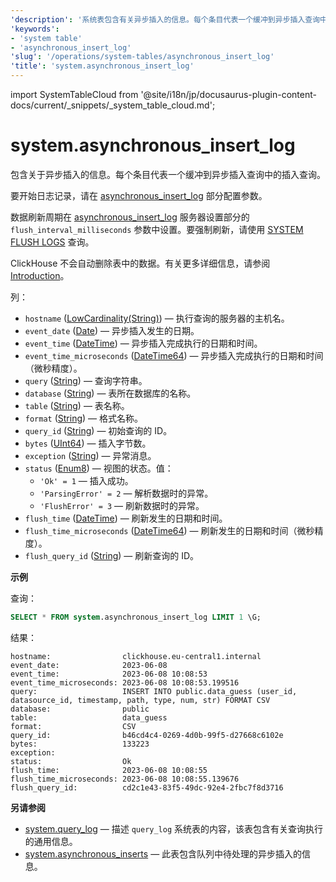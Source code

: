 ```yaml
---
'description': '系统表包含有关异步插入的信息。每个条目代表一个缓冲到异步插入查询中的插入查询.'
'keywords':
- 'system table'
- 'asynchronous_insert_log'
'slug': '/operations/system-tables/asynchronous_insert_log'
'title': 'system.asynchronous_insert_log'
---
```


import SystemTableCloud from '@site/i18n/jp/docusaurus-plugin-content-docs/current/_snippets/_system_table_cloud.md';


# system.asynchronous_insert_log

<SystemTableCloud/>

包含关于异步插入的信息。每个条目代表一个缓冲到异步插入查询中的插入查询。

要开始日志记录，请在 [asynchronous_insert_log](../../operations/server-configuration-parameters/settings.md#asynchronous_insert_log) 部分配置参数。

数据刷新周期在 [asynchronous_insert_log](../../operations/server-configuration-parameters/settings.md#asynchronous_insert_log) 服务器设置部分的 `flush_interval_milliseconds` 参数中设置。要强制刷新，请使用 [SYSTEM FLUSH LOGS](/sql-reference/statements/system#flush-logs) 查询。

ClickHouse 不会自动删除表中的数据。有关更多详细信息，请参阅 [Introduction](/operations/system-tables/overview#system-tables-introduction)。

列：

- `hostname` ([LowCardinality(String)](../../sql-reference/data-types/string.md)) — 执行查询的服务器的主机名。
- `event_date` ([Date](../../sql-reference/data-types/date.md)) — 异步插入发生的日期。
- `event_time` ([DateTime](../../sql-reference/data-types/datetime.md)) — 异步插入完成执行的日期和时间。
- `event_time_microseconds` ([DateTime64](../../sql-reference/data-types/datetime64.md)) — 异步插入完成执行的日期和时间（微秒精度）。
- `query` ([String](../../sql-reference/data-types/string.md)) — 查询字符串。
- `database` ([String](../../sql-reference/data-types/string.md)) — 表所在数据库的名称。
- `table` ([String](../../sql-reference/data-types/string.md)) — 表名称。
- `format` ([String](/sql-reference/data-types/string.md)) — 格式名称。
- `query_id` ([String](../../sql-reference/data-types/string.md)) — 初始查询的 ID。
- `bytes` ([UInt64](/sql-reference/data-types/int-uint#integer-ranges)) — 插入字节数。
- `exception` ([String](../../sql-reference/data-types/string.md)) — 异常消息。
- `status` ([Enum8](../../sql-reference/data-types/enum.md)) — 视图的状态。值：
    - `'Ok' = 1` — 插入成功。
    - `'ParsingError' = 2` — 解析数据时的异常。
    - `'FlushError' = 3` — 刷新数据时的异常。
- `flush_time` ([DateTime](../../sql-reference/data-types/datetime.md)) — 刷新发生的日期和时间。
- `flush_time_microseconds` ([DateTime64](../../sql-reference/data-types/datetime64.md)) — 刷新发生的日期和时间（微秒精度）。
- `flush_query_id` ([String](../../sql-reference/data-types/string.md)) — 刷新查询的 ID。

**示例**

查询：

```sql
SELECT * FROM system.asynchronous_insert_log LIMIT 1 \G;
```

结果：

```text
hostname:                clickhouse.eu-central1.internal
event_date:              2023-06-08
event_time:              2023-06-08 10:08:53
event_time_microseconds: 2023-06-08 10:08:53.199516
query:                   INSERT INTO public.data_guess (user_id, datasource_id, timestamp, path, type, num, str) FORMAT CSV
database:                public
table:                   data_guess
format:                  CSV
query_id:                b46cd4c4-0269-4d0b-99f5-d27668c6102e
bytes:                   133223
exception:
status:                  Ok
flush_time:              2023-06-08 10:08:55
flush_time_microseconds: 2023-06-08 10:08:55.139676
flush_query_id:          cd2c1e43-83f5-49dc-92e4-2fbc7f8d3716
```

**另请参阅**

- [system.query_log](../../operations/system-tables/query_log) — 描述 `query_log` 系统表的内容，该表包含有关查询执行的通用信息。
- [system.asynchronous_inserts](/operations/system-tables/asynchronous_inserts) — 此表包含队列中待处理的异步插入的信息。

